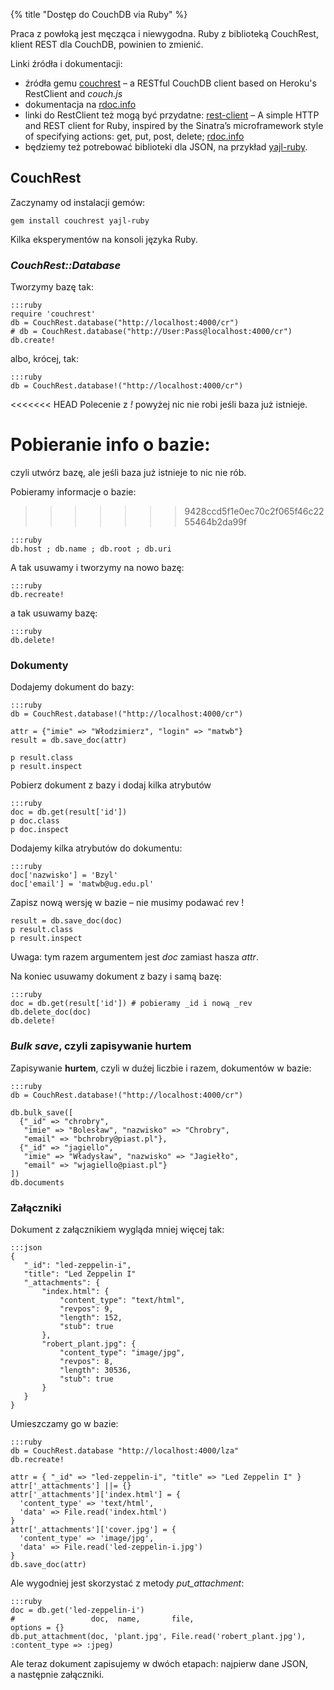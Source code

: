 {% title "Dostęp do CouchDB via Ruby" %}

Praca z powłoką jest męcząca i niewygodna. Ruby z biblioteką
CouchRest, klient REST dla CouchDB, powinien to zmienić.

Linki źródła i dokumentacji:

* źródła gemu [couchrest](http://github.com/couchrest/couchrest) –
  a RESTful CouchDB client based on Heroku's RestClient and *couch.js*
* dokumentacja na [rdoc.info](http://rdoc.info/projects/couchrest/couchrest)
* linki do RestClient też mogą być przydatne:
  [rest-client](http://github.com/archiloque/rest-client) –
  A simple HTTP and REST client for Ruby, inspired by the Sinatra’s
  microframework style of specifying actions: get, put, post, delete;
  [rdoc.info](http://rdoc.info/projects/archiloque/rest-client)
* będziemy też potrebować biblioteki dla JSON, na przykład
  [yajl-ruby](https://github.com/brianmario/yajl-ruby).


## CouchRest

Zaczynamy od instalacji gemów:

    gem install couchrest yajl-ruby

Kilka eksperymentów na konsoli języka Ruby.


### *CouchRest::Database*

Tworzymy bazę tak:

    :::ruby
    require 'couchrest'
    db = CouchRest.database("http://localhost:4000/cr")
    # db = CouchRest.database("http://User:Pass@localhost:4000/cr")
    db.create!

albo, krócej, tak:

    :::ruby
    db = CouchRest.database!("http://localhost:4000/cr")

<<<<<<< HEAD
Polecenie z *!* powyżej nic nie robi jeśli baza już istnieje.

Pobieranie info o bazie:
=======
czyli utwórz bazę, ale jeśli baza już istnieje to nic nie rób.

Pobieramy informacje o bazie:
>>>>>>> 9428ccd5f1e0ec70c2f065f46c2255464b2da99f

    :::ruby
    db.host ; db.name ; db.root ; db.uri

A tak usuwamy i tworzymy na nowo bazę:

    :::ruby
    db.recreate!

a tak usuwamy bazę:

    :::ruby
    db.delete!


### Dokumenty

Dodajemy dokument do bazy:

    :::ruby
    db = CouchRest.database!("http://localhost:4000/cr")

    attr = {"imie" => "Włodzimierz", "login" => "matwb"}
    result = db.save_doc(attr)

    p result.class
    p result.inspect

Pobierz dokument z bazy i dodaj kilka atrybutów

    :::ruby
    doc = db.get(result['id'])
    p doc.class
    p doc.inspect

Dodajemy kilka atrybutów do dokumentu:

    :::ruby
    doc['nazwisko'] = 'Bzyl'
    doc['email'] = 'matwb@ug.edu.pl'

Zapisz nową wersję w bazie – nie musimy podawać rev !

    result = db.save_doc(doc)
    p result.class
    p result.inspect

Uwaga: tym razem argumentem jest *doc* zamiast hasza *attr*.

Na koniec usuwamy dokument z bazy i samą bazę:

    :::ruby
    doc = db.get(result['id']) # pobieramy _id i nową _rev
    db.delete_doc(doc)
    db.delete!


### *Bulk save*, czyli zapisywanie hurtem

Zapisywanie **hurtem**, czyli w dużej liczbie i razem, dokumentów w bazie:

    :::ruby
    db = CouchRest.database!("http://localhost:4000/cr")

    db.bulk_save([
      {"_id" => "chrobry",
       "imie" => "Bolesław", "nazwisko" => "Chrobry",
       "email" => "bchrobry@piast.pl"},
      {"_id" => "jagiello",
       "imie" => "Władysław", "nazwisko" => "Jagiełło",
       "email" => "wjagiello@piast.pl"}
    ])
    db.documents


### Załączniki

Dokument z załącznikiem wygląda mniej więcej tak:

    :::json
    {
       "_id": "led-zeppelin-i",
       "title": "Led Zeppelin I"
       "_attachments": {
           "index.html": {
               "content_type": "text/html",
               "revpos": 9,
               "length": 152,
               "stub": true
           },
           "robert_plant.jpg": {
               "content_type": "image/jpg",
               "revpos": 8,
               "length": 30536,
               "stub": true
           }
       }
    }

Umieszczamy go w bazie:

    :::ruby
    db = CouchRest.database "http://localhost:4000/lza"
    db.recreate!

    attr = { "_id" => "led-zeppelin-i", "title" => "Led Zeppelin I" }
    attr['_attachments'] ||= {}
    attr['_attachments']['index.html'] = {
      'content_type' => 'text/html',
      'data' => File.read('index.html')
    }
    attr['_attachments']['cover.jpg'] = {
      'content_type' => 'image/jpg',
      'data' => File.read('led-zeppelin-i.jpg')
    }
    db.save_doc(attr)

Ale wygodniej jest skorzystać z metody *put_attachment*:

    :::ruby
    doc = db.get('led-zeppelin-i')
    #                 doc,  name,       file,                          options = {}
    db.put_attachment(doc, 'plant.jpg', File.read('robert_plant.jpg'), :content_type => :jpeg)

Ale teraz dokument zapisujemy w dwóch etapach: najpierw dane JSON,
a następnie załączniki.
